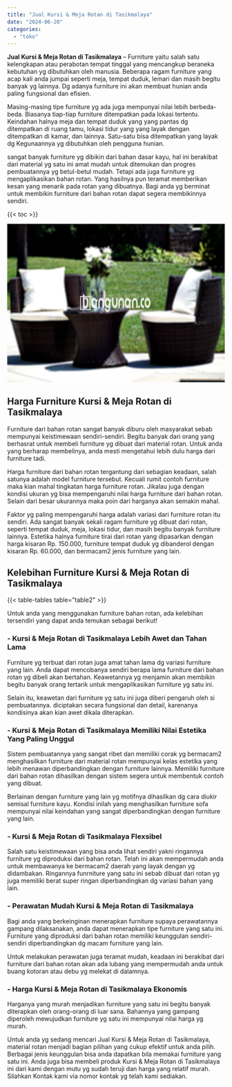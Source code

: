 ```yaml
---
title: "Jual Kursi & Meja Rotan di Tasikmalaya"
date: "2024-06-20"
categories: 
  - "toko"
---
```


**Jual Kursi & Meja Rotan di Tasikmalaya** – Furniture yaitu salah satu kelengkapan atau perabotan tempat tinggal yang mencangkup beraneka kebutuhan yg dibutuhkan oleh manusia. Beberapa ragam furniture yang acap kali anda jumpai seperti meja, tempat duduk, lemari dan masih begitu banyak yg lainnya. Dg adanya furniture ini akan membuat hunian anda paling fungsional dan efisien.

Masing-masing tipe furniture yg ada juga mempunyai nilai lebih berbeda-beda. Biasanya tiap-tiap furniture ditempatkan pada lokasi tertentu. Keindahan halnya meja dan tempat duduk yang yang pantas dg ditempatkan di ruang tamu, lokasi tidur yang yang layak dengan ditempatkan di kamar, dan lainnya. Satu-satu bisa ditempatkan yang layak dg Kegunaannya yg dibutuhkan oleh pengguna hunian.

sangat banyak furniture yg dibikin dari bahan dasar kayu, hal ini berakibat dari material yg satu ini amat mudah untuk ditemukan dan progres pembuatannya yg betul-betul mudah. Tetapi ada juga furniture yg mengaplikasikan bahan rotan. Yang hasilnya pun teramat memberikan kesan yang menarik pada rotan yang dibuatnya. Bagi anda yg berminat untuk membikin furniture dari bahan rotan dapat segera membikinnya sendiri.

{{< toc >}}

![Jual Kursi & Meja Rotan di Tasikmalaya](/images/kursi-meja-rotan-murah41.png)

## Harga Furniture Kursi & Meja Rotan di Tasikmalaya

Furniture dari bahan rotan sangat banyak diburu oleh masyarakat sebab mempunyai keistimewaan sendiri-sendiri. Begitu banyak dari orang yang berhasrat untuk membeli furniture yg dibuat dari material rotan. Untuk anda yang berharap membelinya, anda mesti mengetahui lebih dulu harga dari furniture tadi.

Harga furniture dari bahan rotan tergantung dari sebagian keadaan, salah satunya adalah model furniture tersebut. Kecuali rumit contoh furniture maka kian mahal tingkatan harga furniture rotan. Jikalau juga dengan kondisi ukuran yg bisa mempengaruhi nilai harga furniture dari bahan rotan. Selain dari besar ukurannya maka poin dari harganya akan semakin mahal.

Faktor yg paling mempengaruhi harga adalah variasi dari furniture rotan itu sendiri. Ada sangat banyak sekali ragam furniture yg dibuat dari rotan, seperti tempat duduk, meja, lokasi tidur, dan masih begitu banyak furniture lainnya. Estetika halnya furniture tirai dari rotan yang dipasarkan dengan harga kisaran Rp. 150.000, furniture tempat duduk yg dibanderol dengan kisaran Rp. 60.000, dan bermacam2 jenis furniture yang lain.

## Kelebihan Furniture Kursi & Meja Rotan di Tasikmalaya

{{< table-tables table="table2" >}}

Untuk anda yang menggunakan furniture bahan rotan, ada kelebihan tersendiri yang dapat anda temukan sebagai berikut!

### \- Kursi & Meja Rotan di Tasikmalaya Lebih Awet dan Tahan Lama

Furniture yg terbuat dari rotan juga amat tahan lama dg variasi furniture yang lain. Anda dapat mencobanya sendiri berapa lama furniture dari bahan rotan yg dibeli akan bertahan. Keawetannya yg menjamin akan membikin begitu banyak orang tertarik untuk mengaplikasikan furniture yg satu ini.

Selain itu, keawetan dari furniture yg satu ini juga diberi pengaruh oleh si pembuatannya. diciptakan secara fungsional dan detail, karenanya kondisinya akan kian awet dikala diterapkan.

### \- Kursi & Meja Rotan di Tasikmalaya Memiliki Nilai Estetika Yang Paling Unggul

Sistem pembuatannya yang sangat ribet dan memiliki corak yg bermacam2 menghasilkan furniture dari material rotan mempunyai kelas estetika yang lebih menawan diperbandingkan dengan furniture lainnya. Memiliki furniture dari bahan rotan dihasilkan dengan sistem segera untuk membentuk contoh yang dibuat.

Berlainan dengan furniture yang lain yg motifnya dihasilkan dg cara diukir semisal furniture kayu. Kondisi inilah yang menghasilkan furniture sofa mempunyai nilai keindahan yang sangat diperbandingkan dengan furniture yang lain.

### \- Kursi & Meja Rotan di Tasikmalaya Flexsibel

Salah satu keistimewaan yang bisa anda lihat sendiri yakni ringannya furniture yg diproduksi dari bahan rotan. Telah ini akan mempermudah anda untuk membawanya ke bermacam2 daerah yang layak dengan yg didambakan. Ringannya funrniture yang satu ini sebab dibuat dari rotan yg juga memiliki berat super ringan diperbandingkan dg variasi bahan yang lain.

### \- Perawatan Mudah Kursi & Meja Rotan di Tasikmalaya

Bagi anda yang berkeinginan menerapkan furniture supaya perawatannya gampang dilaksanakan, anda dapat menerapkan tipe furniture yang satu ini. Furniture yang diproduksi dari bahan rotan memiliki keunggulan sendiri-sendiri diperbandingkan dg macam furniture yang lain.

Untuk melakukan perawatan juga teramat mudah, keadaan ini berakibat dari furniture dari bahan rotan akan ada lubang yang mempermudah anda untuk buang kotoran atau debu yg melekat di dalamnya.

### \- Harga Kursi & Meja Rotan di Tasikmalaya Ekonomis

Harganya yang murah menjadikan furniture yang satu ini begitu banyak diterapkan oleh orang-orang di luar sana. Bahannya yang gampang diperoleh mewujudkan furniture yg satu ini mempunyai nilai harga yg murah.

Untuk anda yg sedang mencari Jual Kursi & Meja Rotan di Tasikmalaya, material rotan menjadi bagian pilihan yang cukup efektif untuk anda pilih. Berbagai jenis keunggulan bisa anda dapatkan bila memakai furniture yang satu ini. Anda juga bisa membeli produk Kursi & Meja Rotan di Tasikmalaya ini dari kami dengan mutu yg sudah teruji dan harga yang relatif murah. Silahkan Kontak kami via nomor kontak yg telah kami sediakan.
